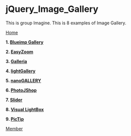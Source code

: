 # jQuery_Image_Gallery

This is group Imagine.
This is 8 examples of Image Gallery.

 [Home](https://github.com/Nonlapun003/jQuery_Image_Gallery/wiki)

**1. [Blueimp Gallery](https://github.com/Nonlapun003/jQuery_Image_Gallery/wiki/Blueimp-Gallery)**

**2. [EasyZoom](https://github.com/Nonlapun003/jQuery_Image_Gallery/wiki/EasyZoom)**

**3. [Galleria](https://github.com/Nonlapun003/jQuery_Image_Gallery/wiki/Galleria)**


**4. [lightGallery](https://github.com/Nonlapun003/jQuery_Image_Gallery/wiki/lightGallery)**

**5. [nanoGALLERY](https://github.com/Nonlapun003/jQuery_Image_Gallery/wiki/nanoGALLERY)**

**6. [PhotoJShop](https://github.com/Nonlapun003/jQuery_Image_Gallery/wiki/PhotoJShop)**

**7. [Slider](https://github.com/Nonlapun003/jQuery_Image_Gallery/wiki/Slider)**

**8. [Visual LightBox](https://github.com/Nonlapun003/jQuery_Image_Gallery/wiki/Visual-LightBox)**

**9. [PicTip](https://github.com/Nonlapun003/jQuery_Image_Gallery/wiki/PicTip)**

[Member](https://github.com/Nonlapun003/jQuery_Image_Gallery/wiki)

